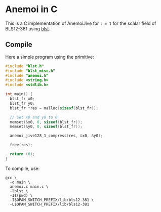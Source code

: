 # Anemoi in C

This is a C implementation of AnemoiJive for `l = 1` for the scalar field of BLS12-381 using [blst](https://github.com/supranational/blst/).

## Compile

Here a simple program using the primitive:
```C
#include "blst.h"
#include "blst_misc.h"
#include "anemoi.h"
#include <string.h>
#include <stdlib.h>

int main() {
  blst_fr x0;
  blst_fr y0;
  blst_fr *res = malloc(sizeof(blst_fr));

  // Set x0 and y0 to 0
  memset(&x0, 0, sizeof(blst_fr));
  memset(&y0, 0, sizeof(blst_fr));

  anemoi_jive128_1_compress(res, &x0, &y0);

  free(res);

  return (0);
}
```

To compile, use:
```
gcc \
  -o main \
  anemoi.c main.c \
  -lblst \
  -I$(pwd) \
  -I$OPAM_SWITCH_PREFIX/lib/bls12-381 \
  -L$OPAM_SWITCH_PREFIX/lib/bls12-381
```
